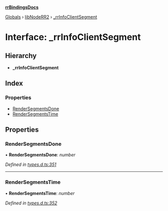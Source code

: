 **[rrBindingsDocs](../README.md)**

[Globals](../README.md) › [libNodeRR2](../modules/libnoderr2.md) › [_rrInfoClientSegment](libnoderr2._rrinfoclientsegment.md)

# Interface: _rrInfoClientSegment

## Hierarchy

* **_rrInfoClientSegment**

## Index

### Properties

* [RenderSegmentsDone](libnoderr2._rrinfoclientsegment.md#rendersegmentsdone)
* [RenderSegmentsTime](libnoderr2._rrinfoclientsegment.md#rendersegmentstime)

## Properties

###  RenderSegmentsDone

• **RenderSegmentsDone**: *number*

*Defined in [types.d.ts:351](https://github.com/Novalis15/rrBindings/blob/33d8d78/nodeJS/win64/v6/types.d.ts#L351)*

___

###  RenderSegmentsTime

• **RenderSegmentsTime**: *number*

*Defined in [types.d.ts:352](https://github.com/Novalis15/rrBindings/blob/33d8d78/nodeJS/win64/v6/types.d.ts#L352)*
